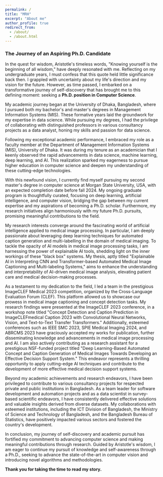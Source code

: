 ```yaml
---
permalink: /
title: "MRH"
excerpt: "About me"
author_profile: true
redirect_from: 
  - /about/
  - /about.html
---
```

### The Journey of an Aspiring Ph.D. Candidate
In the quest for wisdom, Aristotle's timeless words, "Knowing yourself is the beginning of all wisdom," have deeply resonated with me. Reflecting on my undergraduate years, I must confess that this quote held little significance back then. I grappled with uncertainty about my life's direction and my vision for the future. However, as time passed, I embarked on a transformative journey of self-discovery that has brought me to this defining moment: seeking a **Ph.D. position in Computer Science**.

My academic journey began at the University of Dhaka, Bangladesh, where I pursued both my bachelor's and master's degrees in Management Information Systems (MIS). These formative years laid the groundwork for my expertise in data science. While pursuing my degrees, I had the privilege of collaborating with distinguished professors in various consultancy projects as a data analyst, honing my skills and passion for data science.

Following my exceptional academic performance, I embraced my role as a faculty member at the Department of Management Information Systems (MIS), University of Dhaka. It was during my tenure as an academician that I keenly observed the rapid advancements in data science, machine learning, deep learning, and AI. This realization sparked my eagerness to pursue higher education in computer science and deepen my understanding of these cutting-edge technologies.

With this newfound vision, I currently find myself pursuing my second master's degree in computer science at Morgan State University, USA, with an expected completion date before fall 2024. My ongoing graduate program is thoughtfully curated, focusing on deep learning, artificial intelligence, and computer vision, bridging the gap between my current expertise and my aspirations of becoming a Ph.D. scholar. Furthermore, my research initiatives align harmoniously with my future Ph.D. pursuits, promising meaningful contributions to the field.

My research interests converge around the fascinating world of artificial intelligence applied to medical image processing. In particular, I am deeply passionate about leveraging deep learning techniques for automated caption generation and multi-labelling in the domain of medical imaging. To tackle the opacity of AI models in medical image processing tasks, I am harnessing the power of explainable AI tools, shedding light on the inner workings of these "black box" systems. My thesis, aptly titled "Explainable AI in Interpreting CNN and Transformer-based Automated Medical Image Captioning and Multi-labeling Systems," aims to enhance the understanding and interpretability of AI-driven medical image analysis, elevating patient care and medical decision-making processes.

As a testament to my dedication to the field, I led a team in the prestigious ImageCLEF Medical 2023 competition, organized by the Cross-Language Evaluation Forum (CLEF). This platform allowed us to showcase our prowess in medical image captioning and concept detection tasks. My research findings were presented at the ImageCLEF 2023 conference, in a workshop note titled "Concept Detection and Caption Prediction in ImageCLEFmedical Caption 2023 with Convolutional Neural Networks, Vision, and Text-to-Text Transfer Transformers." Additionally, esteemed conferences such as IEEE SMC 2023, SPIE Medical Imaging 2024, and ABRCMS 2023 have graciously accepted my works for publication, further disseminating knowledge and advancements in medical image processing and AI. I am also actively contributing as a research assistant for a prestigious NSF-funded project titled "Deep Learning-Based Automated Concept and Caption Generation of Medical Images Towards Developing an Effective Decision Support System." This endeavor represents a thrilling opportunity to apply cutting-edge AI techniques and contribute to the development of more effective medical decision support systems.

Beyond my academic achievements and research endeavors, I have been privileged to contribute to various consultancy projects for respected private and public institutions in Bangladesh. As a team leader for software development and automation projects and as a data scientist in survey-based scientific endeavors, I have consistently delivered effective solutions and valuable insights derived from diverse datasets. My collaborations with esteemed institutions, including the ICT Division of Bangladesh, the Ministry of Science and Technology of Bangladesh, and the Bangladesh Bureau of Statistics, have positively impacted various sectors and fostered the country's development.

In conclusion, my journey of self-discovery and academic pursuit has fortified my commitment to advancing computer science and making meaningful contributions through research. Guided by Aristotle's wisdom, I am eager to continue my pursuit of knowledge and self-awareness through a Ph.D., seeking to advance the state-of-the-art in computer vision and introducing novel algorithms and methodologies.

**Thank you for taking the time to read my story.**
